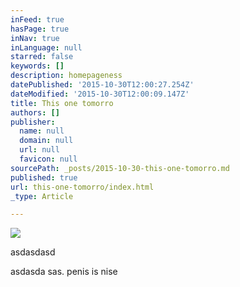 ```yaml
---
inFeed: true
hasPage: true
inNav: true
inLanguage: null
starred: false
keywords: []
description: homepageness
datePublished: '2015-10-30T12:00:27.254Z'
dateModified: '2015-10-30T12:00:09.147Z'
title: This one tomorro
authors: []
publisher:
  name: null
  domain: null
  url: null
  favicon: null
sourcePath: _posts/2015-10-30-this-one-tomorro.md
published: true
url: this-one-tomorro/index.html
_type: Article

---
```

![](https://the-grid-user-content.s3-us-west-2.amazonaws.com/a5736e41-a8b6-4385-b8e7-e78abb6262af.jpg)

asdasdasd

asdasda sas. penis is nise